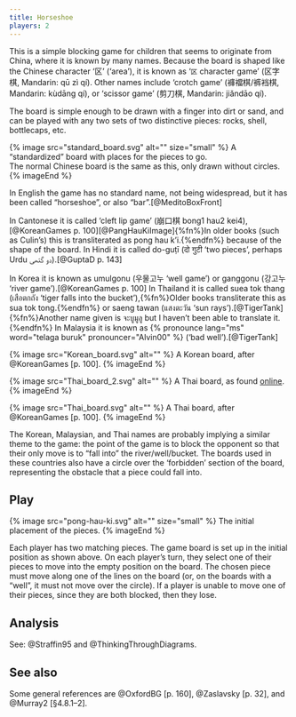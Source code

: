 ```yaml
---
title: Horseshoe
players: 2
---
```


This is a simple blocking game for children that seems to originate from China, where it is
known by many names. Because the board is shaped like the Chinese character
‘<span lang="zh">区</span>’ (‘area’), it is known as ‘<code>区</code> character
game’ (<span lang="zh">区字棋</span>, Mandarin: <span lang="zh-Latn-pinyin">qū zì
qí</span>). Other names include ‘crotch game’ (<span lang="zh-Hant">褲襠棋</span>/<span lang="zh-Hans">裤裆棋</span>,
Mandarin: <span lang="zh-Latn-pinyin">kùdāng qí</span>), or ‘scissor game’ (<span lang="zh">剪刀棋</span>,
Mandarin: <span lang="zh-Latn-pinyin">jiǎndāo qí</span>). 

The board is simple enough to be drawn with a finger into dirt or sand, and can
be played with any two sets of two distinctive pieces: rocks, shell, bottlecaps,
etc.

{% image src="standard_board.svg" alt="" size="small" %}
A “standardized” board with places for the pieces to go.<br/>The normal Chinese
board is the same as this, only drawn without circles.
{% imageEnd %}

In English the game has no standard name, not being widespread, but it has been called
“horseshoe”, or also “bar”.[@MeditoBoxFront]

In Cantonese it is called ‘cleft lip game’ (<span lang="yue">崩口棋</span> <span
lang="yue-Latn-jyutping">bong1 hau2 kei4</span>),[@KoreanGames p.
100][@PangHauKiImage]{%fn%}In older books (such as Culin’s) this is
transliterated as <span lang="yue-Latn">pong hau k’i</span>.{%endfn%} because of the shape of the board. In
Hindi it is called <span lang="hi-Latn">do-guṭī</span> (<span language="hi">दो
गुटी</span> ‘two pieces’, perhaps Urdu <span lang="ur">دو گتھی</span>).[@GuptaD
p. 143]

In Korea it is known as <span lang="ko-Latn">umulgonu</span> (<span
lang="ko">우물고누</span> ‘well game’) or <span lang="ko-Latn">ganggonu</span>
(<span lang="ko">강고누</span> ‘river game’).[@KoreanGames p. 100] In Thailand
it is called <span lang="th-Latn">suea tok thang</span> (<span
lang="th">เสือตกถัง</span> ‘tiger falls into the bucket’),{%fn%}Older books
transliterate this as <span lang="th-Latn">sua tok tong</span>.{%endfn%} or
<span lang="th-Latn">saeng tawan</span> (<span lang="th">แสงตะวัน</span> ‘sun
rays’).[@TigerTank]{%fn%}Another name given is <span lang="th">จะบูมูลู</span>
but I haven’t been able to translate it.{%endfn%} In Malaysia it is known as
{% pronounce lang="ms" word="telaga buruk" pronouncer="Alvin00" %} (‘bad well’).[@TigerTank]

<div class="multi">

{% image src="Korean_board.svg" alt="" %}
A Korean board, after @KoreanGames [p. 100].
{% imageEnd %}

{% image src="Thai_board_2.svg" alt="" %}
A Thai board, as found [online](https://web.archive.org/web/20220809031306/https://shopee.co.th/%E0%B9%80%E0%B8%81%E0%B8%A1%E0%B9%80%E0%B8%AA%E0%B8%B7%E0%B8%AD%E0%B8%95%E0%B8%81%E0%B8%96%E0%B8%B1%E0%B8%87-Dead-End-%E0%B8%82%E0%B8%AD%E0%B8%87%E0%B9%80%E0%B8%A5%E0%B9%88%E0%B8%99%E0%B9%84%E0%B8%A1%E0%B9%89-%E0%B9%80%E0%B8%81%E0%B8%A1%E0%B9%84%E0%B8%A1%E0%B9%89-%E0%B8%82%E0%B8%AD%E0%B8%87%E0%B9%80%E0%B8%A5%E0%B9%88%E0%B8%99%E0%B9%84%E0%B8%A1%E0%B9%89%E0%B9%80%E0%B8%AA%E0%B8%A3%E0%B8%B4%E0%B8%A1%E0%B8%9E%E0%B8%B1%E0%B8%92%E0%B8%99%E0%B8%B2%E0%B8%81%E0%B8%B2%E0%B8%A3-%E0%B8%82%E0%B8%AD%E0%B8%87%E0%B9%80%E0%B8%A5%E0%B9%88%E0%B8%99%E0%B9%84%E0%B8%A1%E0%B9%89%E0%B8%9D%E0%B8%B6%E0%B8%81%E0%B8%AA%E0%B8%A1%E0%B8%AD%E0%B8%87-wooden-family-board-games-i.92760471.11313361650).
{% imageEnd %}

{% image src="Thai_board.svg" alt="" %}
A Thai board, after @KoreanGames [p. 100].
{% imageEnd %}

</div>

The Korean, Malaysian, and Thai names are probably implying a similar theme to
the game: the point of the game is to block the opponent so that their only move
is to “fall into” the river/well/bucket. The boards used in these countries also
have a circle over the ‘forbidden’ section of the board, representing the
obstacle that a piece could fall into.



<!--<span lang="pa">ਦੋਗੁਟਿ</span> Punjabi?--> 



## Play

{% image src="pong-hau-ki.svg" alt="" size="small" %}
The initial placement of the pieces.
{% imageEnd %}

Each player has two matching pieces. The game board is set up in the initial
position as shown above. On each player’s turn, they select one of their pieces to
move into the empty position on the board. The chosen piece must move along one
of the lines on the board (or, on the boards with a  “well”, it must not move
over the circle). If a player is unable to move one of their pieces, since they
are both blocked, then they lose.

## Analysis

See: @Straffin95 and @ThinkingThroughDiagrams.

## See also

Some general references are @OxfordBG [p. 160], @Zaslavsky [p. 32], and @Murray2 [§4.8.1–2].
